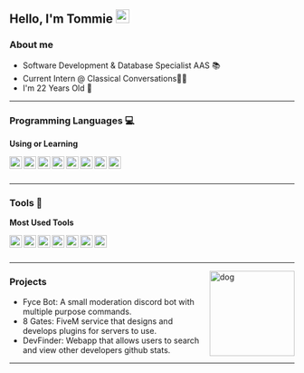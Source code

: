 ## Hello, I'm Tommie <img src="https://github.com/TheDudeThatCode/TheDudeThatCode/blob/master/Assets/Earth.gif" width="24px">

### About me

-   Software Development & Database Specialist AAS 📚
-   Current Intern @ Classical Conversations👨‍💻
-   I'm 22 Years Old 🧓

---

### Programming Languages 💻

**Using or Learning**

[<img align="left" alt="findtom.me" width="22px" src="https://cdn.discordapp.com/attachments/857717187799416893/902385856822792272/HTML.png" />][html]
[<img align="left" alt="findtom.me" width="22px" src="https://cdn.discordapp.com/attachments/857717187799416893/902385853622550558/CSS.png" />][css]
[<img align="left" alt="findtom.me" width="22px" src="https://cdn.discordapp.com/attachments/857717187799416893/902385865005883452/MySQL.png" />][sql]
[<img align="left" alt="findtom.me" width="22px" src="https://cdn.discordapp.com/attachments/857717187799416893/902385859632967710/JS.png" />][javascript]
[<img align="left" alt="findtom.me" width="22px" src="https://cdn.discordapp.com/attachments/857717187799416893/902385870362009610/TS.png" />][typescript]
[<img align="left" alt="findtom.me" width="22px" src="https://cdn.discordapp.com/attachments/857717187799416893/902385850975928330/C.png" />][c#]
[<img align="left" alt="findtom.me" width="22px" src="https://cdn.discordapp.com/attachments/857717187799416893/902385867803475968/Python.png" />][python]
[<img align="left" alt="findtom.me" width="22px" src="https://cdn.discordapp.com/attachments/857717187799416893/902385862229250058/Lua.png" />][lua]

<br />
<br />

---

### Tools 🔧

**Most Used Tools**

[<img align="left" alt="findtom.me" width="22px" src="https://cdn.discordapp.com/attachments/857717187799416893/902386763660664862/Windows.png" />][windows]
[<img align="left" alt="findtom.me" width="22px" src="https://cdn.discordapp.com/attachments/857717187799416893/902386760930168902/VSC.png" />][vsc]
[<img align="left" alt="findtom.me" width="22px" src="https://cdn.discordapp.com/attachments/857717187799416893/902386758438756362/VS.png" />][vs]
[<img align="left" alt="findtom.me" width="22px" src="https://cdn.discordapp.com/attachments/857717187799416893/902387379355156480/Firefox2.png" />][firefox]
[<img align="left" alt="findtom.me" width="22px" src="https://cdn.discordapp.com/attachments/857717187799416893/902386753929871360/Linux.png" />][linux]
[<img align="left" alt="findtom.me" width="22px" src="https://cdn.discordapp.com/attachments/857717187799416893/902386752147292230/Git.png" />][git]
[<img align="left" alt="findtom.me" width="22px" src="https://cdn.discordapp.com/attachments/857717187799416893/902386766416326696/Trello.png" />][trello]

<br>
<br>

---

  <img align="right" alt="dog" width="150px" src="https://c.tenor.com/aCHGAKDslvkAAAAi/littlest-friends-pup.gif" />
  
  
### Projects
- Fyce Bot: A small moderation discord bot with multiple purpose commands.
- 8 Gates: FiveM service that designs and develops plugins for servers to use.
- DevFinder: Webapp that allows users to search and view other developers github stats.  
---

[website]: https://findtom.me
[steam]: https://steamcommunity.com/id/fyce
[html]: https://github.com/topics/html
[css]: https://github.com/topics/css
[php]: https://github.com/topics/php
[sql]: https://github.com/topics/sql
[javascript]: https://github.com/topics/javascript
[typescript]: https://github.com/topics/typescript
[react]: https://github.com/topics/react
[c#]: https://github.com/topics/csharp
[lua]: https://github.com/topics/lua
[python]: https://github.com/topics/python
[windows]: https://www.microsoft.com/en-us/windows
[vsc]: https://code.visualstudio.com/
[vs]: https://visualstudio.microsoft.com/
[notepad++]: https://notepad-plus-plus.org/downloads/
[firefox]: https://www.mozilla.org/en-US/firefox/developer/
[linux]: https://www.linux.org/
[lua]: https://github.com/topics/lua
[git]: https://github.com/topics/git
[trello]: https://trello.com/
